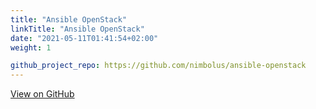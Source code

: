 ```yaml
---
title: "Ansible OpenStack"
linkTitle: "Ansible OpenStack"
date: "2021-05-11T01:41:54+02:00"
weight: 1

github_project_repo: https://github.com/nimbolus/ansible-openstack
---
```

[View on GitHub](https://github.com/nimbolus/ansible-openstack.git)
